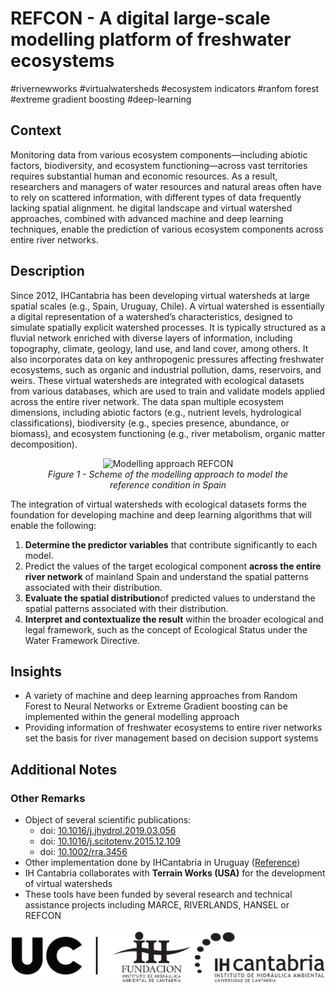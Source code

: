 # REFCON - A digital large-scale modelling platform of freshwater ecosystems 
#rivernewworks #virtualwatersheds #ecosystem indicators #ranfom forest #extreme gradient boosting #deep-learning

## Context

Monitoring data from various ecosystem components—including abiotic factors, biodiversity, and ecosystem functioning—across vast territories requires substantial human and economic resources. As a result, researchers and managers of water resources and natural areas often have to rely on scattered information, with different types of data frequently lacking spatial alignment. he digital landscape and virtual watershed approaches, combined with advanced machine and deep learning techniques, enable the prediction of various ecosystem components across entire river networks. 

## Description


Since 2012, IHCantabria has been developing virtual watersheds at large spatial scales (e.g., Spain, Uruguay, Chile). A virtual watershed is essentially a digital representation of a watershed’s characteristics, designed to simulate spatially explicit watershed processes. It is typically structured as a fluvial network enriched with diverse layers of information, including topography, climate, geology, land use, and land cover, among others. It also incorporates data on key anthropogenic pressures affecting freshwater ecosystems, such as organic and industrial pollution, dams, reservoirs, and weirs.
These virtual watersheds are integrated with ecological datasets from various databases, which are used to train and validate models applied across the entire river network. The data span multiple ecosystem dimensions, including abiotic factors (e.g., nutrient levels, hydrological classifications), biodiversity (e.g., species presence, abundance, or biomass), and ecosystem functioning (e.g., river metabolism, organic matter decomposition). 


<figure align="center">
   <img src="../_static/images/Imagen REFCON.jpg" alt="Modelling approach REFCON" />
   <figcaption><i>Figure 1 - Scheme of the modelling approach to model the reference condition in Spain</i></figcaption>
</figure>


The integration of virtual watersheds with ecological datasets forms the foundation for developing machine and deep learning algorithms that will enable the following:

1. **Determine the predictor variables** that contribute significantly to each model.
2. Predict the values of the target ecological component **across the entire river network** of mainland Spain and understand the spatial patterns associated with their distribution.
3. **Evaluate the spatial distribution**of predicted values to understand the spatial patterns associated with their distribution.
4. **Interpret and contextualize the result** within the broader ecological and legal framework, such as the concept of Ecological Status under the Water Framework Directive.

## Insights

* A variety of machine and deep learning approaches from Random Forest to Neural Networks or Extreme Gradient boosting can be implemented within the general modelling approach
* Providing information of freshwater ecosystems to entire river networks set the basis for river management based on decision support systems


## Additional Notes

### Other Remarks
* Object of several scientific publications:
    *    doi: [10.1016/j.jhydrol.2019.03.056](https://doi.org/10.1016/j.jhydrol.2019.03.056)
    *    doi: [10.1016/j.scitotenv.2015.12.109](http://dx.doi.org/10.1016/j.scitotenv.2015.12.109)
    *    doi: [10.1002/rra.3456](https://doi.org/10.1002/rra.3456)                         
* Other implementation done by IHCantabria in Uruguay ([Reference](https://saras-institute.org/es/cuencas-virtuales/))
* IH Cantabria collaborates with **Terrain Works (USA)** for the development of virtual watersheds
* These tools have been funded by several research and technical assistance projects including MARCE, RIVERLANDS, HANSEL or REFCON


<p align="center">
<img align="center" src="../_static/images/UC+FIHAC+IHCantabrianegro.png" width="500"/>
</p>

